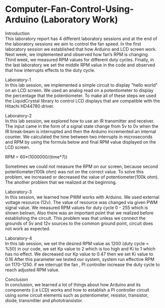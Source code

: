 # Computer-Fan-Control-Using-Arduino (Laboratory Work)

Introduction  
This laboratory report has 4 different laboratory sessions and at the end of the laboratory sessions we aim to control the fan speed. In the first laboratory session we established that how Arduino and LCD screen work. Next week, we implemented and observed how fan’s RPM is changing. Third week, we measured RPM values for different duty cycles. Finally, in the last laboratory we set the middle RPM value in the code and observed that how interrupts effects to the duty cycle.  

Laboratory-1  
In this lab session, we implemented a simple circuit to display "hello world" on an LCD screen. We used an analog read on a potentiometer to display the percentage that the potentiometer. To make all of these steps we used the LiquidCrystal library to control LCD displays that are compatible with the Hitachi HD44780 driver.  

Laboratory-2  
In this lab session, we explored how to use an IR transmitter and receiver. The input came in the form of a signal state change from 5v to 0v when the IR break‐beam is interrupted and then the Arduino incremented an internal counter. We calculated the time between two interrupts in microseconds and RPM by using the formula below and final RPM value displayed on the LCD screen.  

RPM = 60*(1000000/(time*7))  

Sometimes we could not measure the RPM on our screen, because second potentiometer(100k ohm) was not on the correct value. To solve this problem, we increased or decreased the value of potentiometer(100k ohm). The another problem that we realized at the beginning.

Laboratory-3  
In this session, we learned how PWM works with Arduino. We used external voltage resource (12v). The value of resource was changed via given PWM signal value. We measured RPM values for duty cycle 0 - 255 which is shown belown, Also there was an important point that we realized before establishing the circuit. This problem was that unless we connect the grounds of 5v and 12v sources to the common ground point, circuit does not work as expected.  

Laboratory-4  
In this lab session, we set the desired RPM value as 1200 (duty cycle = %50) in our code, we set Kp value to 2 which is too high and Ki to 1 which has no effect. We decreased our Kp value to 0.47 then we set Ki value to 0.16 After this parameter we tested our system, system run effective RPM on 1170-1250. if we interrupt the fan , PI controller increase the duty cycle to reach adjusted RPM value. 

Conclusion  
In conclusion, we learned a lot of things about how Arduino and its components (i.e LCD) works and how to establish a PI controller circuit using some circuit elements such as potentiometer, resistor, transistor, diode, transmitter and phototransistor. 
